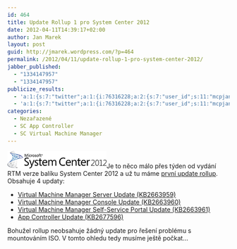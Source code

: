 ```yaml
---
id: 464
title: Update Rollup 1 pro System Center 2012
date: 2012-04-11T14:39:17+02:00
author: Jan Marek
layout: post
guid: http://jmarek.wordpress.com/?p=464
permalink: /2012/04/11/update-rollup-1-pro-system-center-2012/
jabber_published:
  - "1334147957"
  - "1334147957"
publicize_results:
  - 'a:1:{s:7:"twitter";a:1:{i:76316228;a:2:{s:7:"user_id";s:11:"mcpjanmarek";s:7:"post_id";s:18:"190056428587855872";}}}'
  - 'a:1:{s:7:"twitter";a:1:{i:76316228;a:2:{s:7:"user_id";s:11:"mcpjanmarek";s:7:"post_id";s:18:"190056428587855872";}}}'
categories:
  - Nezařazené
  - SC App Controller
  - SC Virtual Machine Manager
---
```

[<img title="SystemCenter2012_rgb_225x40" style="border-top:0;border-right:0;background-image:none;border-bottom:0;padding-top:0;padding-left:0;border-left:0;display:inline;padding-right:0;" border="0" alt="SystemCenter2012_rgb_225x40" src="/wp-content/uploads/2012/04/systemcenter2012_rgb_225x40_thumb.png" width="225" height="40" />](/wp-content/uploads/2012/04/systemcenter2012_rgb_225x40.png)Je to něco málo přes týden od vydání RTM verze balíku System Center 2012 a už tu máme <a title="Description of Update Rollup 1 for System Center 2012" href="http://support.microsoft.com/kb/2686249/en-us" target="_blank">první update rollup</a>. Obsahuje 4 updaty:

  * <a href="http://catalog.update.microsoft.com/v7/site/Search.aspx?q=2663959" target="_blank">Virtual Machine Manager Server Update (KB2663959)</a> 
  * <a href="http://catalog.update.microsoft.com/v7/site/Search.aspx?q=2663960" target="_blank">Virtual Machine Manager Console Update (KB2663960)</a> 
  * <a href="http://catalog.update.microsoft.com/v7/site/Search.aspx?q=2663961" target="_blank">Virtual Machine Manager Self-Service Portal Update (KB2663961)</a> 
  * <a href="http://catalog.update.microsoft.com/v7/site/Search.aspx?q=2677596" target="_blank">App Controller Update (KB2677596)</a> 

Bohužel rollup neobsahuje žádný update pro řešení problému s mountováním ISO. V tomto ohledu tedy musíme ještě počkat&#8230;
